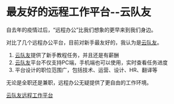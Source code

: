 # 最友好的远程工作平台--云队友

自去年的疫情过后，“远程办公”比我们想象的更早来到我们身边。

对比了几个远程办公平台，目前对新手最友好的，我认为是[云队友](https://link.zhihu.com/?target=https%3A//awp.duiyou360.com/invite/xIl4s2aaqR5dosebJdqRxPlz1X-4eJL-ZKvyQoGYaT74-JwvKrmyo9mTQJpdgbr0)。

1. [云队友](https://link.zhihu.com/?target=https%3A//awp.duiyou360.com/invite/xIl4s2aaqR5dosebJdqRxPlz1X-4eJL-ZKvyQoGYaT74-JwvKrmyo9mTQJpdgbr0)提供了新手教程任务，并且还是有薪酬
2. [云队友](https://link.zhihu.com/?target=https%3A//awp.duiyou360.com/invite/xIl4s2aaqR5dosebJdqRxPlz1X-4eJL-ZKvyQoGYaT74-JwvKrmyo9mTQJpdgbr0)平台不仅支持PC端，手机端也可以使用，实时查看任务进度
3. 平台设计的职位范围广，包括技术、运营、设计、HR、翻译等

无论是全职还是兼职，远程办公无疑提供了更自由的工作环境。

[云队友远程工作平台](https://www.duiyou360.com/?utm_source=user)


